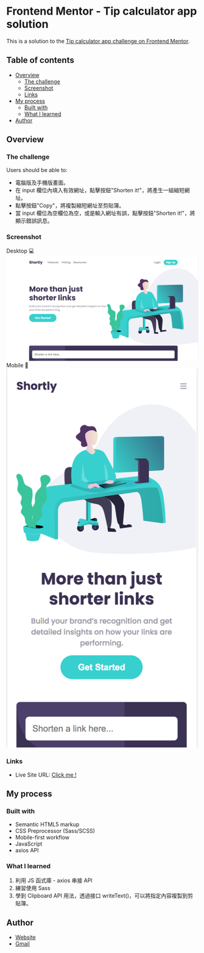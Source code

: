 # Frontend Mentor - Tip calculator app solution

This is a solution to the [Tip calculator app challenge on Frontend Mentor](https://www.frontendmentor.io/challenges/tip-calculator-app-ugJNGbJUX).

## Table of contents

- [Overview](#overview)
  - [The challenge](#the-challenge)
  - [Screenshot](#screenshot)
  - [Links](#links)
- [My process](#my-process)
  - [Built with](#built-with)
  - [What I learned](#what-i-learned)
- [Author](#author)

## Overview

### The challenge

Users should be able to:

- 電腦版及手機版畫面。
- 在 input 欄位內填入有效網址，點擊按鈕"Shorten it!"，將產生一組縮短網址。
- 點擊按鈕"Copy"，將複製縮短網址至剪貼簿。
- 當 input 欄位為空欄位為空，或是輸入網址有誤，點擊按鈕"Shorten it!"，將顯示錯誤訊息。

### Screenshot

Desktop 💻
![](./design/Desktop.png)
Mobile 📱
![](./design/Mobile.png)

### Links

- Live Site URL: [Click me !](https://beckyyyyy.github.io/portfolio/url-shortening/)

## My process

### Built with

- Semantic HTML5 markup
- CSS Preprocessor (Sass/SCSS)
- Mobile-first workflow
- JavaScript
- axios API

### What I learned

1. 利用 JS 函式庫 - axios 串接 API
2. 練習使用 Sass
3. 學到 Clipboard API 用法，透過接口 writeText()，可以將指定內容複製到剪貼簿。

## Author

- [Website](https://beckyyyyy.github.io/portfolio/)
- [Gmail](nkes50723@gmail.com)
